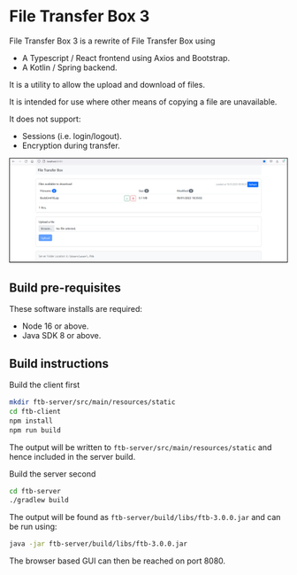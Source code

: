 # File Transfer Box 3

File Transfer Box 3 is a rewrite of File Transfer Box using

- A Typescript / React frontend using Axios and Bootstrap.
- A Kotlin / Spring backend.

It is a utility to allow the upload and download of files.

It is intended for use where other means of copying a file are unavailable. 

It does not support:

- Sessions (i.e. login/logout).
- Encryption during transfer.

![screenshot of file transfer box 3](docs/FtbScreenshot.PNG)

## Build pre-requisites

These software installs are required:

- Node 16 or above.
- Java SDK 8 or above.

## Build instructions

Build the client first

```bash
mkdir ftb-server/src/main/resources/static
cd ftb-client
npm install
npm run build
```

The output will be written to `ftb-server/src/main/resources/static` and hence included in the server build.

Build the server second

```bash
cd ftb-server
./gradlew build
```

The output will be found as `ftb-server/build/libs/ftb-3.0.0.jar` and can be run using:

```bash
java -jar ftb-server/build/libs/ftb-3.0.0.jar
```

The browser based GUI can then be reached on port 8080.
